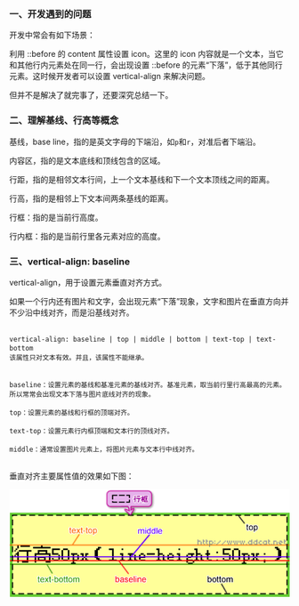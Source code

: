 
### 一、开发遇到的问题

开发中常会有如下场景：

利用 ::before 的 content 属性设置 icon。这里的 icon 内容就是一个文本，当它和其他行内元素处在同一行，会出现设置 ::before 的元素“下落”，低于其他同行元素。这时候开发者可以设置 vertical-align 来解决问题。

但并不是解决了就完事了，还要深究总结一下。


### 二、理解基线、行高等概念

基线，base line，指的是英文字母的下端沿，如`p`和`r`，对准后者下端沿。

内容区，指的是文本底线和顶线包含的区域。

行距，指的是相邻文本行间，上一个文本基线和下一个文本顶线之间的距离。

行高，指的是相邻上下文本间两条基线的距离。

行框：指的是当前行高度。

行内框：指的是当前行里各元素对应的高度。


### 三、vertical-align: baseline

vertical-align，用于设置元素垂直对齐方式。

如果一个行内还有图片和文字，会出现元素“下落”现象，文字和图片在垂直方向并不少沿中线对齐，而是沿基线对齐。

```

vertical-align: baseline | top | middle | bottom | text-top | text-bottom
该属性只对文本有效。并且，该属性不能继承。


baseline：设置元素的基线和基准元素的基线对齐。基准元素，取当前行里行高最高的元素。所以常常会出现文本下落与图片底线对齐的现象。

top：设置元素的基线和行框的顶端对齐。

text-top：设置元素行内框顶端和文本行的顶线对齐。

middle：通常设置图片元素上，将图片元素与文本行中线对齐。


```

垂直对齐主要属性值的效果如下图：

![](https://github.com/hoanFir/blogs/blob/master/%E5%89%8D%E7%AB%AF%E5%AD%A6%E4%B9%A0/images/text_036.gif?raw=true)


